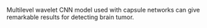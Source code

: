 Multilevel wavelet CNN model used with capsule networks can give remarkable results for detecting brain tumor.